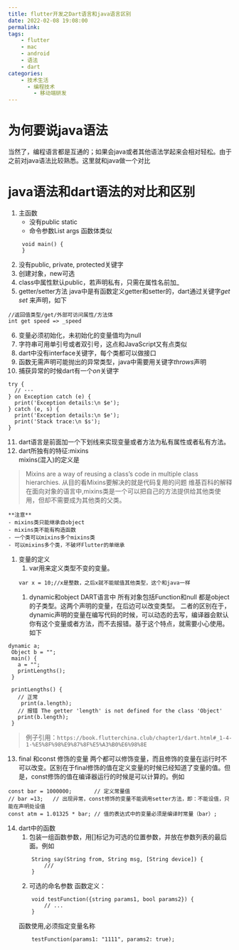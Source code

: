 ```yaml
---
title: flutter开发之Dart语言和java语言区别
date: 2022-02-08 19:08:00
permalink:
tags:
    - flutter 
    - mac
    - android
    - 语法
    - dart 
categories:
    - 技术生活
      - 编程技术
        - 移动端研发
---
```


# 为何要说java语法
当然了，编程语言都是互通的；如果会java或者其他语法学起来会相对轻松。由于之前对java语法比较熟悉。这里就和java做一个对比


# java语法和dart语法的对比和区别

1. 主函数
   - 没有public static 
   - 命令参数List<String> args
   函数体类似
   ```
    void main() {
    }
    ```
2. 没有public, private, protected关键字
3. 创建对象，new可选
4. class中属性默认public，若声明私有，只需在属性名前加_
5. getter/setter方法
java中是有函数定义getter和setter的，dart通过关键字*get*  *set* 来声明，如下
```
//返回值类型/get/外部可访问属性/方法体
int get speed => _speed
```
6. 变量必须初始化，未初始化的变量值均为null
7. 字符串可用单引号或者双引号，这点和JavaScript又有点类似
8. dart中没有interface关键字，每个类都可以做接口
9. 函数无需声明可能抛出的异常类型，java中需要用关键字*throws*声明
10. 捕获异常的时候dart有一个*on*关键字
```
try {
  // ···
} on Exception catch (e) {
  print('Exception details:\n $e');
} catch (e, s) {
  print('Exception details:\n $e');
  print('Stack trace:\n $s');
}
```
11. dart语言是前面加一个下划线来实现变量或者方法为私有属性或者私有方法。
12. dart所独有的特征:mixins <br>
mixins(混入)的定义是
> Mixins are a way of reusing a class’s code in multiple class hierarchies.
从目的看Mixins要解决的就是代码复用的问题
维基百科的解释
> 在面向对象的语言中,mixins类是一个可以把自己的方法提供给其他类使用，但却不需要成为其他类的父类。
```
**注意**
- mixins类只能继承自object
- mixins类不能有构造函数
- 一个类可以mixins多个mixins类
- 可以mixins多个类，不破坏Flutter的单继承
```
1.  变量的定义
    1. var用来定义类型不变的变量。
    ```
    var x = 10;//x是整数，之后x就不能赋值其他类型，这个和java一样
    ```
    1. dynamic和object
DART语言中 所有对象包括Function和null 都是object的子类型。这两个声明的变量，在后边可以改变类型。
二者的区别在于，dynamic声明的变量在编写代码的时候，可以动态的去写，编译器会默认你有这个变量或者方法，而不去报错。基于这个特点，就需要小心使用。如下
```
dynamic a;
 Object b = "";
 main() {
   a = "";
   printLengths();
 }   

 printLengths() {
   // 正常
    print(a.length);
   // 报错 The getter 'length' is not defined for the class 'Object'
   print(b.length);
 }
```
>例子引用：`https://book.flutterchina.club/chapter1/dart.html#_1-4-1-%E5%8F%98%E9%87%8F%E5%A3%B0%E6%98%8E`

13. final 和const 修饰的变量
两个都可以修饰变量，而且修饰的变量在运行时不可以改变。区别在于final修饰的值在定义变量的时候已经知道了变量的值。但是，const修饰的值在编译器运行的时候是可以计算的。例如
```
const bar = 1000000;       // 定义常量值
// bar =13;   // 出现异常，const修饰的变量不能调用setter方法，即：不能设值，只能在声明处设值
const atm = 1.01325 * bar; // 值的表达式中的变量必须是编译时常量（bar）;

```
14. dart中的函数
    1. 包装一组函数参数，用[]标记为可选的位置参数，并放在参数列表的最后面。例如
    ```
        String say(String from, String msg, [String device]) {
            ///
        }
    ```
    2. 可选的命名参数
    函数定义：
    ```
        void testFunction({string params1, bool params2}) {
            // ... 
        }
    ```
    函数使用,必须指定变量名称
    ```
        testFunction(params1: "1111", params2: true);
    ```

      